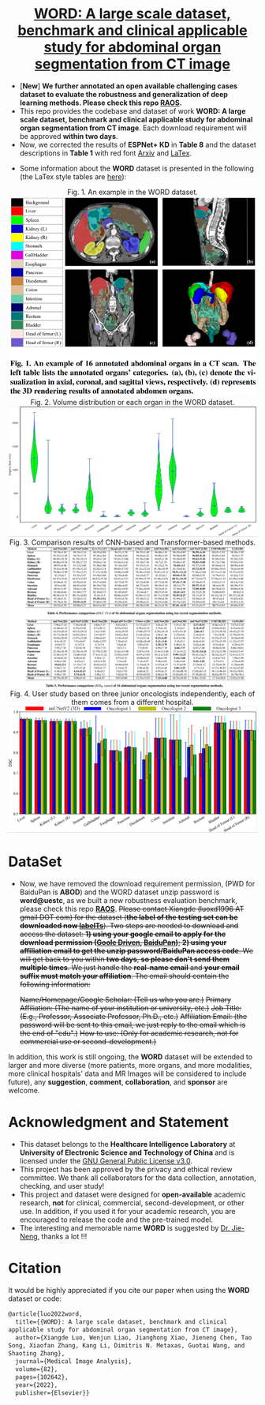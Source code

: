 # <div align=center> [WORD: A large scale dataset, benchmark and clinical applicable study for abdominal organ segmentation from CT image](https://arxiv.org/pdf/2111.02403.pdf)</div>
<!-- * [**New**] **We further annotate several open available and unseen datasets (20 cases from MSD Liver, 20 cases from MSD Pancras, and more than 1k unseen cases from multi-centers) to evaluate the robustness and generalization of deep learning methods. In addition, we build a dataset with more than 3.5k abdominal CT volumes pseudo labels for academic research (self-/semi-/weakly-supervised learning and pseudo labeling), looking forward to the collaboration, please email me at any time.**
* Note that all the emails about the download permission of WORD will be handled after the paper is accepted, all information will be updated in time in this repo, please don't send them multiple times!!! -->
* [**New**]  **We further annotated an open available challenging cases dataset to evaluate the robustness and generalization of deep learning methods. Please check this repo [RAOS](https://github.com/Luoxd1996/RAOS).**
* This repo provides the codebase and dataset of work **WORD: A large scale dataset, benchmark and clinical applicable study for abdominal organ segmentation from CT image**. Each download requirement will be approved **within two days**.
* Now, we corrected the results of **ESPNet+ KD** in **Table 8** and the dataset descriptions in **Table 1** with red font [Arxiv](https://arxiv.org/pdf/2111.02403.pdf) and [LaTex](https://www.overleaf.com/read/nghhwrbxcmrm).
<!-- * Now, we are preparing an online evaluation server for the fair and open research if you have experience with it or want to join or provide some support to this project, please contact us !!! -->
* Some information about the **WORD** dataset is  presented in the following (the LaTex style tables are [here](https://www.overleaf.com/read/nghhwrbxcmrm)):
<div align=center>Fig. 1. An example in the WORD dataset.<img src="./figures/show_data_info.png"></div>

<div align=center>Fig. 2. Volume distribution or each organ in the WORD dataset.<img src="./figures/size.png"></div>

<div align=center>Fig. 3. Comparison results of CNN-based and Transformer-based methods.<img src="./figures/sota.png"></div>

<div align=center>Fig. 4.  User study based on three junior oncologists independently, each of them comes from a different hospital.<img src="./figures/user.png"></div>

# DataSet
* Now, we have removed the download requirement permission, (PWD for BaiduPan is **ABOD**) and the WORD dataset unzip password is **word@uestc**, as we built a new robustness evaluation benchmark, please check this repo [**RAOS**](https://github.com/Luoxd1996/RAOS).
~~Please contact Xiangde (luoxd1996 AT gmail DOT com) for the dataset (**the label of the testing set can be downloaded now [labelTs](https://github.com/HiLab-git/WORD/blob/main/WORD_V0.1.0_labelsTs.zip)**). Two steps are needed to download and access the dataset: **1) using your google email to apply for the download permission ([Goole Driven](https://drive.google.com/drive/folders/16qwlCxH7XtJD9MyPnAbmY4ATxu2mKu67?usp=sharing), [BaiduPan](https://pan.baidu.com/s/1mXUDbUPgKRm_yueXT6E_Kw))**; **2) using your affiliation email to get the unzip password/BaiduPan access code**. We will get back to you within **two days**, **so please don't send them multiple times**. We just handle the **real-name email** and **your email suffix must match your affiliation**. The email should contain the following information:~~

    ~~Name/Homepage/Google Scholar: (Tell us who you are.)~~
    ~~Primary Affiliation: (The name of your institution or university, etc.)~~
    ~~Job Title: (E.g., Professor, Associate Professor, Ph.D., etc.)~~
    ~~Affiliation Email: (the password will be sent to this email, we just reply to the email which is the end of "edu".)~~
    ~~How to use: (Only for academic research, not for commercial use or second-development.)~~
    
In addition, this work is still ongoing, the **WORD** dataset will be extended to larger and more diverse (more patients, more organs, and more modalities, more clinical hospitals' data and MR Images will be considered to include future), any **suggestion**, **comment**, **collaboration**, and **sponsor** are welcome. 

# Acknowledgment and Statement
* This dataset belongs to the **Healthcare Intelligence Laboratory** at **University of Electronic Science and Technology of China** and is licensed under the [GNU General Public License v3.0](https://www.gnu.org/licenses/gpl-3.0.html).
* This project has been approved by the privacy and ethical review committee. We thank all collaborators for the data collection, annotation, checking, and user study!
* This project and dataset were designed for **open-available** academic research, **not** for clinical, commercial, second-development, or other use. In addition, if you used it for your academic research, you are encouraged to release the code and the pre-trained model.
* The interesting and memorable name **WORD** is suggested by [Dr. Jie-Neng](https://scholar.google.com/citations?user=yLYj88sAAAAJ&hl=zh-CN), thanks a lot !!!

# Citation
It would be highly appreciated if you cite our paper when using the **WORD** dataset or code:

    @article{luo2022word,
      title={{WORD}: A large scale dataset, benchmark and clinical applicable study for abdominal organ segmentation from CT image},
      author={Xiangde Luo, Wenjun Liao, Jianghong Xiao, Jieneng Chen, Tao Song, Xiaofan Zhang, Kang Li, Dimitris N. Metaxas, Guotai Wang, and Shaoting Zhang},
      journal={Medical Image Analysis},
      volume={82},
      pages={102642},
      year={2022},
      publisher={Elsevier}}
